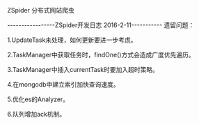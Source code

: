 ZSpider 分布式网站爬虫

-----------------ZSpider开发日志 2016-2-11-----------
遗留问题：

1.UpdateTask未处理，如何更新要进一步考虑。

2.TaskManager中获取任务时，findOne()方式会造成广度优先遍历。

3.TaskManager中插入currentTask时要加入超时策略。

4.在mongodb中建立索引加快查询速度。

5.优化es的Analyzer。

6.队列增加ack机制。